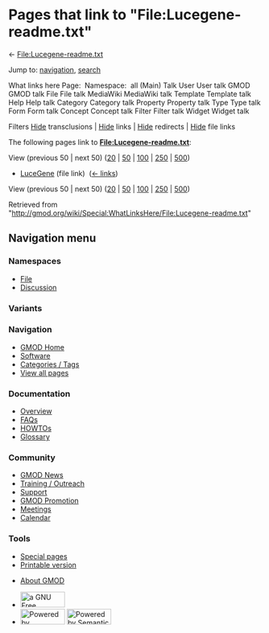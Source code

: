 <div id="mw-page-base" class="noprint">

</div>

<div id="mw-head-base" class="noprint">

</div>

<div id="content" class="mw-body" role="main">

<span id="top"></span>

<div id="mw-js-message" style="display:none;">

</div>



# <span dir="auto">Pages that link to "File:Lucegene-readme.txt"</span>

<div id="bodyContent">

<div id="contentSub">

←
[File:Lucegene-readme.txt](/wiki/File:Lucegene-readme.txt "File:Lucegene-readme.txt")

</div>

<div id="jump-to-nav" class="mw-jump">

Jump to: [navigation](#mw-navigation), [search](#p-search)

</div>

<div id="mw-content-text">

What links here Page:  Namespace:  all (Main) Talk User User talk GMOD
GMOD talk File File talk MediaWiki MediaWiki talk Template Template talk
Help Help talk Category Category talk Property Property talk Type Type
talk Form Form talk Concept Concept talk Filter Filter talk Widget
Widget talk

Filters
[Hide](/mediawiki/index.php?title=Special:WhatLinksHere/File:Lucegene-readme.txt&hidetrans=1 "Special:WhatLinksHere/File:Lucegene-readme.txt")
transclusions \|
[Hide](/mediawiki/index.php?title=Special:WhatLinksHere/File:Lucegene-readme.txt&hidelinks=1 "Special:WhatLinksHere/File:Lucegene-readme.txt")
links \|
[Hide](/mediawiki/index.php?title=Special:WhatLinksHere/File:Lucegene-readme.txt&hideredirs=1 "Special:WhatLinksHere/File:Lucegene-readme.txt")
redirects \|
[Hide](/mediawiki/index.php?title=Special:WhatLinksHere/File:Lucegene-readme.txt&hideimages=1 "Special:WhatLinksHere/File:Lucegene-readme.txt")
file links

The following pages link to
**[File:Lucegene-readme.txt](/wiki/File:Lucegene-readme.txt "File:Lucegene-readme.txt")**:

View (previous 50 \| next 50)
([20](/mediawiki/index.php?title=Special:WhatLinksHere/File:Lucegene-readme.txt&limit=20 "Special:WhatLinksHere/File:Lucegene-readme.txt")
\|
[50](/mediawiki/index.php?title=Special:WhatLinksHere/File:Lucegene-readme.txt&limit=50 "Special:WhatLinksHere/File:Lucegene-readme.txt")
\|
[100](/mediawiki/index.php?title=Special:WhatLinksHere/File:Lucegene-readme.txt&limit=100 "Special:WhatLinksHere/File:Lucegene-readme.txt")
\|
[250](/mediawiki/index.php?title=Special:WhatLinksHere/File:Lucegene-readme.txt&limit=250 "Special:WhatLinksHere/File:Lucegene-readme.txt")
\|
[500](/mediawiki/index.php?title=Special:WhatLinksHere/File:Lucegene-readme.txt&limit=500 "Special:WhatLinksHere/File:Lucegene-readme.txt"))

- [LuceGene](/wiki/LuceGene "LuceGene") (file link) ‎
  <span class="mw-whatlinkshere-tools">([←
  links](/mediawiki/index.php?title=Special:WhatLinksHere&target=LuceGene "Special:WhatLinksHere"))</span>

View (previous 50 \| next 50)
([20](/mediawiki/index.php?title=Special:WhatLinksHere/File:Lucegene-readme.txt&limit=20 "Special:WhatLinksHere/File:Lucegene-readme.txt")
\|
[50](/mediawiki/index.php?title=Special:WhatLinksHere/File:Lucegene-readme.txt&limit=50 "Special:WhatLinksHere/File:Lucegene-readme.txt")
\|
[100](/mediawiki/index.php?title=Special:WhatLinksHere/File:Lucegene-readme.txt&limit=100 "Special:WhatLinksHere/File:Lucegene-readme.txt")
\|
[250](/mediawiki/index.php?title=Special:WhatLinksHere/File:Lucegene-readme.txt&limit=250 "Special:WhatLinksHere/File:Lucegene-readme.txt")
\|
[500](/mediawiki/index.php?title=Special:WhatLinksHere/File:Lucegene-readme.txt&limit=500 "Special:WhatLinksHere/File:Lucegene-readme.txt"))

</div>

<div class="printfooter">

Retrieved from
"<http://gmod.org/wiki/Special:WhatLinksHere/File:Lucegene-readme.txt>"

</div>

<div id="catlinks" class="catlinks catlinks-allhidden">

</div>

<div class="visualClear">

</div>

</div>

</div>

<div id="mw-navigation">

## Navigation menu

<div id="mw-head">



<div id="left-navigation">

<div id="p-namespaces" class="vectorTabs" role="navigation"
aria-labelledby="p-namespaces-label">

### Namespaces

- <span id="ca-nstab-image"><a href="/wiki/File:Lucegene-readme.txt" accesskey="c"
  title="View the file page [c]">File</a></span>
- <span id="ca-talk"><a
  href="/mediawiki/index.php?title=File_talk:Lucegene-readme.txt&amp;action=edit&amp;redlink=1"
  accesskey="t"
  title="Discussion about the content page [t]">Discussion</a></span>

</div>

<div id="p-variants" class="vectorMenu emptyPortlet" role="navigation"
aria-labelledby="p-variants-label">

### 

### Variants[](#)

<div class="menu">

</div>

</div>

</div>

<div id="right-navigation">





</div>



</div>

</div>

</div>

<div id="mw-panel">

<div id="p-logo" role="banner">

<a href="/wiki/Main_Page"
style="background-image: url(http://gmod.org/images/GMOD-cogs.png);"
title="Visit the main page"></a>

</div>

<div id="p-Navigation" class="portal" role="navigation"
aria-labelledby="p-Navigation-label">

### Navigation

<div class="body">

- <span id="n-GMOD-Home">[GMOD Home](/wiki/Main_Page)</span>
- <span id="n-Software">[Software](/wiki/GMOD_Components)</span>
- <span id="n-Categories-.2F-Tags">[Categories /
  Tags](/wiki/Categories)</span>
- <span id="n-View-all-pages">[View all
  pages](/wiki/Special:AllPages)</span>

</div>

</div>

<div id="p-Documentation" class="portal" role="navigation"
aria-labelledby="p-Documentation-label">

### Documentation

<div class="body">

- <span id="n-Overview">[Overview](/wiki/Overview)</span>
- <span id="n-FAQs">[FAQs](/wiki/Category:FAQ)</span>
- <span id="n-HOWTOs">[HOWTOs](/wiki/Category:HOWTO)</span>
- <span id="n-Glossary">[Glossary](/wiki/Glossary)</span>

</div>

</div>

<div id="p-Community" class="portal" role="navigation"
aria-labelledby="p-Community-label">

### Community

<div class="body">

- <span id="n-GMOD-News">[GMOD News](/wiki/GMOD_News)</span>
- <span id="n-Training-.2F-Outreach">[Training /
  Outreach](/wiki/Training_and_Outreach)</span>
- <span id="n-Support">[Support](/wiki/Support)</span>
- <span id="n-GMOD-Promotion">[GMOD
  Promotion](/wiki/GMOD_Promotion)</span>
- <span id="n-Meetings">[Meetings](/wiki/Meetings)</span>
- <span id="n-Calendar">[Calendar](/wiki/Calendar)</span>

</div>

</div>

<div id="p-tb" class="portal" role="navigation"
aria-labelledby="p-tb-label">

### Tools

<div class="body">

- <span id="t-specialpages"><a href="/wiki/Special:SpecialPages" accesskey="q"
  title="A list of all special pages [q]">Special pages</a></span>
- <span id="t-print"><a
  href="/mediawiki/index.php?title=Special:WhatLinksHere/File:Lucegene-readme.txt&amp;printable=yes"
  rel="alternate" accesskey="p"
  title="Printable version of this page [p]">Printable version</a></span>

</div>

</div>

</div>

</div>

<div id="footer" role="contentinfo">

- <span id="footer-places-about">[About
  GMOD](/wiki/GMOD:About "GMOD:About")</span>

<!-- -->

- <span id="footer-copyrightico">[<img src="http://www.gnu.org/graphics/gfdl-logo-small.png" width="88"
  height="31" alt="a GNU Free Documentation License" />](http://www.gnu.org/licenses/fdl-1.3.html)</span>
- <span id="footer-poweredbyico">[<img src="/mediawiki/skins/common/images/poweredby_mediawiki_88x31.png"
  width="88" height="31" alt="Powered by MediaWiki" />](//www.mediawiki.org/)
  [<img
  src="/mediawiki/extensions/SemanticMediaWiki/includes/../resources/images/smw_button.png"
  width="88" height="31" alt="Powered by Semantic MediaWiki" />](https://www.semantic-mediawiki.org/wiki/Semantic_MediaWiki)</span>

<div style="clear:both">

</div>

</div>
